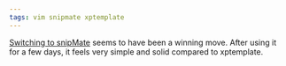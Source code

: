 ```yaml
---
tags: vim snipmate xptemplate
---
```


[Switching to snipMate](/twitter/400) seems to have been a winning move. After using it for a few days, it feels very simple and solid compared to xptemplate.
